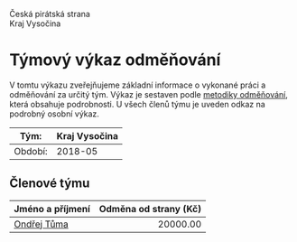 Česká pirátská strana  
Kraj Vysočina

Týmový výkaz odměňování
===========================

V tomtu výkazu zveřejňujeme základní informace o vykonané práci a odměňování
za určitý tým. Výkaz je sestaven podle [metodiky odměňování][metodika],
která obsahuje podrobnosti. U všech členů týmu je uveden odkaz na podrobný osobní výkaz.

Tým:                     | Kraj Vysočina
-----------------------  | --------------------
Období:                  | 2018-05

Členové týmu
--------------

| Jméno a příjmení            |   Odměna od strany (Kč) |
|:----------------------------|------------------------:|
| [Ondřej Tůma](ondrej-tuma/) |                20000.00 |


[metodika]: https://redmine.pirati.cz/projects/po/wiki/Odmenovani
